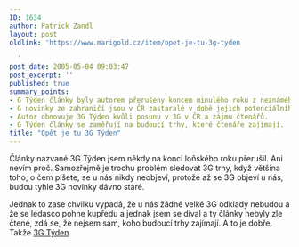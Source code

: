 ```yaml
---
ID: 1634
author: Patrick Zandl
layout: post
oldlink: 'https://www.marigold.cz/item/opet-je-tu-3g-tyden

  '
post_date: 2005-05-04 09:03:47
post_excerpt: ''
published: true
summary_points:
- G Týden články byly autorem přerušeny koncem minulého roku z neznámého důvodu.
- G novinky ze zahraničí jsou v ČR zastaralé v době jejich potenciálního uvedení.
- Autor obnovuje 3G Týden kvůli posunu v 3G v ČR a zájmu čtenářů.
- G Týden články se zaměřují na budoucí trhy, které čtenáře zajímají.
title: "Opět je tu 3G Týden"
---
```


<p>Články nazvané 3G Týden jsem někdy na konci loňského roku přerušil. Ani nevím proč. Samozřejmě je trochu problém sledovat 3G trhy, když většina toho, o čem píšete, se u nás nikdy neobjeví, protože až se 3G objeví u nás, budou tyhle 3G novinky dávno staré. </p>

<p>Jednak to zase chvilku vypadá, že u nás žádné velké 3G odklady nebudou a že se ledasco pohne kupředu a jednak jsem se díval a ty články nebyly zle čtené, zdá se, že nejsem sám, koho budoucí trhy zajímají. A to je dobře. Takže <a href="http://mobil.idnes.cz/mob_tech.asp?r=mob_tech&amp;c=A050502_180730_mob_tech_zan">3G Týden</a>.
</p>